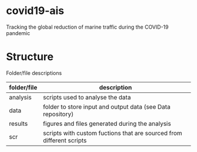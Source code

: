 # covid19-ais
Tracking the global reduction of marine traffic during the COVID-19 pandemic



# Structure

Folder/file descriptions

folder/file     |  description    
--------------- | -------------------
analysis        | scripts used to analyse the data
data            | folder to store input and output data (see Data repository)
results         | figures and files generated during the analysis
scr             | scripts with custom fuctions that are sourced from different scripts

